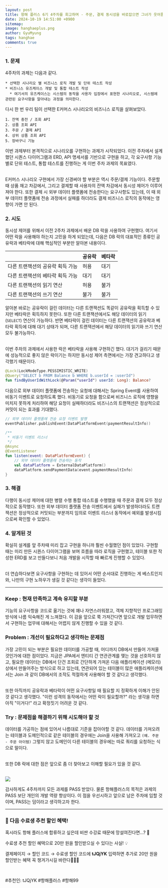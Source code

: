 ```yaml
---
layout:	post
title: 항해 플러스 6기 4주차를 회고하며 - 주문, 결제 동시성을 바로잡으면 그녀가 웃어줄 줄 알았다
date: 2024-10-19 14:51:00 +0900
sitemap: 
image: hanghaeplus.png
author: GyuMyung
tags: hanghae
comments: true
---
```


### 1. 문제

4주차의 과제는 다음과 같다.

```
* 선택한 시나리오 별 비즈니스 로직 개발 및 단위 테스트 작성
* 비즈니스 유즈케이스 개발 및 통합 테스트 작성
  * 여기서의 유즈케이스는 시스템의 동작을 사용자 입장에서 표현한 시나리오로, 시스템에 관련된 요구사항을 알아내는 과정을 의미한다.
```

다시 한 번 우리 팀이 선택한 E커머스 시나리오의 비즈니스 로직을 살펴보았다.

```
1. 잔액 충전 / 조회 API
2. 상품 조회 API
3. 주문 / 결제 API
4. 상위 상품 조회 API
5. 장바구니 기능
```

이번 과제부터 본격적으로 시나리오를 구현하는 과제가 시작되었다. 이전 주차에서 설계했던 시퀀스 다이어그램과 ERD, API 명세서를 기반으로 구현을 하고, 각 요구사항 기능 별로 단위 테스트, 통합 테스트를 진행하는 게 이번 주차 과제의 목표였다. <br/><br/>

E커머스 시나리오 구현에서 가장 신경써야 할 부분은 역시 주문/결제 기능이다. 주문할 때 상품 재고 차감에서, 그리고 결제할 때 사용자의 잔액 차감에서 동시성 제어가 이루어져야 한다. 또한 결제 시 외부 데이터 플랫폼에 전송한다는 요구사항도 있는데, 이 때 외부 데이터 플랫폼에 전송 과정에서 실패를 하더라도 결제 비즈니스 로직의 동작에는 영향이 가면 안 된다. <br/>

### **2. 시도**

동시성 제어를 위해서 이전 2주차 과제에서 배운 DB 락을 사용하여 구현했다. 여기서 어떤 락을 사용해야 하는지 고민을 하게 되었는데, 다음은 DB 락의 대표적인 종류인 공유락과 베타락에 대해 핵심적인 부분만 알아본 내용이다. <br/>

| |공유락|베타락|
|---|---|---|
|다른 트랜잭션의 공유락 획득 가능|허용|대기|
|다른 트랜잭션의 베타락 획득 가능|대기|대기|
|다른 트랜잭션의 읽기 연산|허용|불가|
|다른 트랜잭션의 쓰기 연산|불가|불가|


알아본 바로는 공유락이 걸린 데이터는 다른 트랜잭션도 똑같이 공유락을 획득할 수 있지만 베타락은 획득하지 못한다. 또한 다른 트랜잭션에서도 해당 데이터의 읽기(`SELECT`) 연산이 가능하다. 반면 베타락이 걸린 데이터는 다른 트랜잭션의 공유락과 베타락 획득에 대해 대기 상태가 되며, 다른 트랜잭션에서 해당 데이터의 읽기와 쓰기 연산 모두 불가능하다. <br/><br/>

이번 주차의 과제에서 사용한 락은 베타락을 사용해 구현하긴 했다. 대기가 걸리기 때문에 성능적으로 좋지 않은 락이기는 하지만 동시성 제어 측면에서는 가장 견고하다고 생각했기 때문이다. <br/>

```kotlin
@Lock(LockModeType.PESSIMISTIC_WRITE)
@Query("SELECT b FROM Balance b WHERE b.userId = :userId")
fun findByUserIdWithLock(@Param("userId") userId: Long): Balance?
```

다음으로 외부 데이터 플랫폼에 전송하는 요청에 대해서는 Spring Event를 사용하여 비동기 이벤트로 요청하도록 했다. 비동기로 요청을 함으로써 비즈니스 로직에 영향을 미치지 못하게 처리하여 해당 요청이 실패하더라도 비즈니스의 트랜잭션은 정상적으로 커밋이 되는 효과를 기대했다. <br/>

```kotlin
// 외부 데이터 플랫폼에 전송 요청 이벤트 발행
eventPublisher.publishEvent(DataPlatformEvent(paymentResultInfo))

/**
 * 비동기 이벤트 리스너
 */
@Async
@EventListener
fun listen(event: DataPlatformEvent) {
    // 외부 데이터 플랫폼에 전송하는 동작
    val dataPlatform = ExternalDataPlatform()
    dataPlatform.sendPaymentData(event.paymentResultInfo)
}
```

### **3. 해결**

다행이 동시성 제어에 대한 병렬 수행 통합 테스트를 수행했을 때 주문과 결제 모두 정상적으로 동작했다. 또한 외부 데이터 플랫폼 전송 이벤트에서 실패가 발생하더라도 트랜잭션은 정상적으로 커밋되는 부분까지 임의로 이벤트 리스너 동작에서 예외를 발생시킴으로써 확인할 수 있었다. <br/>

### **4. 알게된 것**

확실히 설계를 앞 주차때 미리 잡고 구현을 하니까 훨씬 수월했던 점이 있었다. 구현할 때는 미리 만든 시퀀스 다이어그램을 보며 흐름을 따라 로직을 구현했고, 테이블 또한 작성한 ERD를 보고 만들다보니 처음 개발을 시작할 때 빠르게 진행할 수 있었다. <br/><br/>

더 연습하다보면 요구사항을 구현하는 데 있어서 어떤 순서대로 진행하는 게 베스트인지와, 나만의 구현 노하우가 생길 것 같다는 생각이 들었다. <br/>

---

### **Keep : 현재 만족하고 계속 유지할 부분**

기능의 요구사항을 코드로 옮기는 것에 꽤나 자연스러워졌고, 객체 지향적인 프로그래밍 방식에 나름 익숙해진 게 느껴졌다. 이 감을 앞으로 쭉 가져간다면 앞으로 개발 업무하면서 구현하는 업무에 대해서는 어렵지 않게 진행할 수 있을 것 같다. <br/>

### **Problem : 개선이 필요하다고 생각하는 문제점**

가장 고민이 되는 부분은 필요한 데이터를 가공할 때, 어디까지 DB에서 만들어 가져올 것인가에 대한 점이었다. 지금은 JPA에서 엔티티 간 연관관계를 맺는 것을 선호하지 않고, 필요한 데이터는 DB에서 단건 조회로 간단하게 가져온 다음 애플리케이션 (메모리) 상에서 만들어주는 방식으로 하고 있는데, 연관되어 있는 테이블이 많은 애플리케이션에서는 Join 과 같이 DB에서의 조작도 적절하게 사용해야 할 것 같다고 생각했다. <br/><br/>

또한 아직까지 공유락과 베타락이 어떤 요구사항일 때 필요할 지 정확하게 이해가 안된 것 같다고 생각했다. "이런 성격의 동작에서는 어떤 락이 필요할까?" 라는 생각을 하면 아직 "이거다!" 라고 확정짓기 어려운 것 같다. <br/>

### **Try : 문제점을 해결하기 위해 시도해야 할 것**

데이터를 가공하는 점에 있어서 나름대로 기준을 잡아야할 것 같다. 데이터를 가져오려는 테이블과 도메인적으로 같은 테이블의 경우에는 Join을 사용해 가져오고 `(예. 주문 - 주문 아이템)` 그렇지 않고 도메인이 다른 테이블의 경우에는 따로 쿼리를 요청하는 식으로 말이다. <br/><br/>

또한 DB 락에 대한 점은 앞으로 좀 더 찾아보고 이해할 필요가 있을 것 같다. <br/><br/>

![](https://github.com/user-attachments/assets/aea2b1d9-169e-483b-ac0a-d3125903bcab)

감사하게도 4주차까지 모든 과제를 PASS 받았다. 물론 항해플러스의 목적은 과제의 PASS 보단 개인의 개발 역량 향상이다. 이 점을 우선시하고 앞으로 남은 주차에 임할 것이며, PASS는 덤이라고 생각하고자 한다. <br/>

---

### 🤩 다음 수료생 추천 할인 혜택!

혹시라도 항해 플러스에 합류하고 싶은데 비싼 수강료 때문에 망설여진다면…? 🤔

수료생 추천 할인 혜택으로 20만 원을 할인받으실 수 있다는 사실! 💡

결제페이지 → 할인 코드 → 수료생 할인 코드에 **tJQjYK** 입력하면 추가로 20만 원을 할인받는 혜택 꼭 챙겨가시길 바란다🚀🚀🌟

<br/>

#추천인: tJQjYK #항해플러스 #항해99

